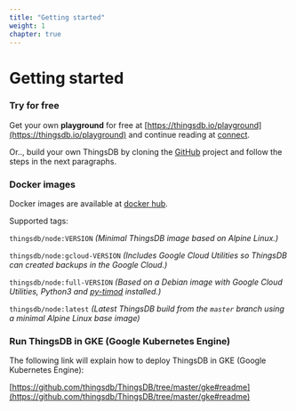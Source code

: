 ```yaml
---
title: "Getting started"
weight: 1
chapter: true
---
```


# Getting started

### Try for free

Get your own **playground** for free at [https://thingsdb.io/playground](https://thingsdb.io/playground) and continue reading at [connect](../connect).

Or.., build your own ThingsDB by cloning the [GitHub](https://github.com/thingsdb/ThingsDB) project and follow the steps in the next paragraphs.

### Docker images

Docker images are available at [docker hub](https://hub.docker.com/r/thingsdb/node).


Supported tags:

`thingsdb/node:VERSION` *(Minimal ThingsDB image based on Alpine Linux.)*

`thingsdb/node:gcloud-VERSION` *(Includes Google Cloud Utilities so ThingsDB can created backups in the Google Cloud.)*

`thingsdb/node:full-VERSION` *(Based on a Debian image with Google Cloud Utilities, Python3 and [py-timod](https://pypi.org/project/py-timod/) installed.)*

`thingsdb/node:latest` *(Latest ThingsDB build from the `master` branch using a minimal Alpine Linux base image)*


### Run ThingsDB in GKE (Google Kubernetes Engine)

The following link will explain how to deploy ThingsDB in GKE (Google Kubernetes Engine):

[https://github.com/thingsdb/ThingsDB/tree/master/gke#readme](https://github.com/thingsdb/ThingsDB/tree/master/gke#readme)
